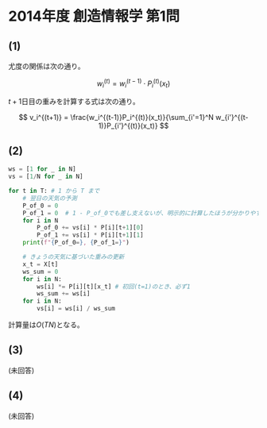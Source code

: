 # 2014年度 創造情報学 第1問

## (1)

尤度の関係は次の通り。

$$
w_i^{(t)} = w_i^{(t-1)} \cdot P_i^{(t)}(x_t)
$$

$t+1$日目の重みを計算する式は次の通り。

$$
v_i^{(t+1)} = \frac{w_i^{(t-1)}P_i^{(t)}(x_t)}{\sum_{i'=1}^N w_{i'}^{(t-1)}P_{i'}^{(t)}(x_t)}
$$

## (2)

```python
ws = [1 for _ in N]
vs = [1/N for _ in N]

for t in T: # 1 から T まで
    # 翌日の天気の予測
    P_of_0 = 0
    P_of_1 = 0  # 1 - P_of_0でも差し支えないが、明示的に計算したほうが分かりやすい
    for i in N
        P_of_0 += vs[i] * P[i][t+1][0]
        P_of_1 += vs[i] * P[i][t+1][1]
    print(f"{P_of_0=}, {P_of_1=}")

    # きょうの天気に基づいた重みの更新
    x_t = X[t]
    ws_sum = 0
    for i in N:
        ws[i] *= P[i][t][x_t] # 初回(t=1)のとき、必ず1
        ws_sum += ws[i]
    for i in N:
        vs[i] = ws[i] / ws_sum        
```

計算量は$O(TN)$となる。

## (3)

(未回答)

## (4)

(未回答)
